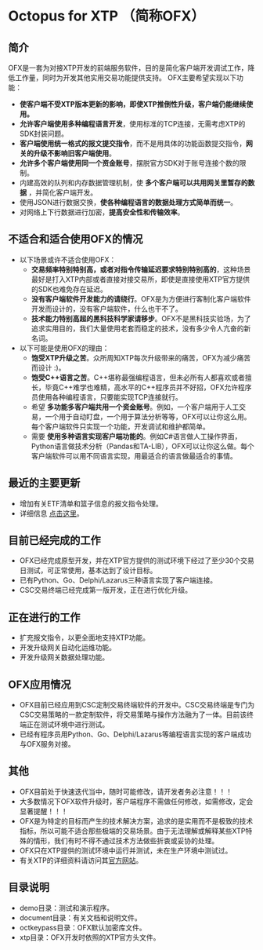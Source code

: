 # Octopus for XTP （简称OFX） 
## 简介
OFX是一套为对接XTP开发的前端服务软件，目的是简化客户端开发调试工作，降低工作量，同时为开发其他实用交易功能提供支持。
OFX主要希望实现以下功能：
* **使客户端不受XTP版本更新的影响，即使XTP推倒性升级，客户端仍能继续使用。**
* **允许客户端使用多种编程语言开发**，使用标准的TCP连接，无需考虑XTP的SDK封装问题。
* **客户端使用统一格式的报文提交指令**，而不是用具体的功能函数提交指令，**网关的升级不影响旧客户端使用**。
* **允许多个客户端使用同一个资金账号**，摆脱官方SDK对于账号连接个数的限制。
* 内建高效的队列和内存数据管理机制，使 **多个客户端可以共用网关里暂存的数据** ，并简化客户端开发。
* 使用JSON进行数据交换，**使各种编程语言的数据处理方式简单而统一**。
* 对网络上下行数据进行加密，**提高安全性和传输效率**。
## 不适合和适合使用OFX的情况
* 以下场景或许不适合使用OFX：
    * **交易频率特别特别高，或者对指令传输延迟要求特别特别高的**，这种场景最好是打入XTP内部或者直接对接交易所，即使是直接使用XTP官方提供的SDK也难免存在延迟。
    * **没有客户端软件开发能力的请绕行**。OFX是为方便进行客制化客户端软件开发而设计的，没有客户端软件，什么也干不了。
    * **技术能力特别高超的黑科技科学家请移步**。OFX不是黑科技实验场，为了追求实用目的，我们大量使用老套而稳定的技术，没有多少令人亢奋的新名词。
* 以下可能是使用OFX的理由：
    * **饱受XTP升级之苦**。众所周知XTP每次升级带来的痛苦，OFX为减少痛苦而设计 :)。
    * **饱受C++语言之苦**。C++堪称最强编程语言，但未必所有人都喜欢或者擅长，毕竟C++难学也难精，高水平的C++程序员并不好招，OFX允许程序员使用各种编程语言，只要能实现TCP连接就行。
    * 希望 **多功能多客户端共用一个资金账号**。例如，一个客户端用于人工交易，一个用于自动盯盘，一个用于算法分析等等，OFX可以让你这么用。每个客户端软件只实现一个功能，开发调试和维护都简单。
    * 需要 **使用多种语言实现客户端功能的**。例如C#语言做人工操作界面，Python语言做技术分析（Pandas和TA-LIB），OFX可以让你这么做。每个客户端软件可以用不同语言实现，用最适合的语言做最适合的事情。
## 最近的主要更新
* 增加有关ETF清单和篮子信息的报文指令处理。
* 详细信息 [点击这里](https://github.com/sea1812/ofx/blob/master/CHANGES.md)。
## 目前已经完成的工作
* OFX已经完成原型开发，并在XTP官方提供的测试环境下经过了至少30个交易日测试，可正常使用，基本达到了设计目标。
* 已有Python、Go、Delphi/Lazarus三种语言实现了客户端连接。
* CSC交易终端已经完成第一版开发，正在进行优化升级。
## 正在进行的工作
* 扩充报文指令，以更全面地支持XTP功能。
* 开发升级网关自动化运维功能。
* 开发升级网关数据处理功能。
## OFX应用情况
* OFX目前已经应用到CSC定制交易终端软件的开发中。CSC交易终端是专门为CSC交易策略的一款定制软件，将交易策略与操作方法融为了一体。目前该终端正在测试环境中进行测试。
* 已经有程序员用Python、Go、Delphi/Lazarus等编程语言实现的客户端成功与OFX服务对接。
## 其他
* OFX目前处于快速迭代当中，随时可能修改，请开发者务必注意！！！
* 大多数情况下OFX软件升级时，客户端程序不需做任何修改，如需修改，定会显著提醒！！！
* OFX是为特定的目标而产生的技术解决方案，追求的是实用而不是极致的技术指标，所以可能不适合那些极端的交易场景。由于无法理解或解释某些XTP特殊的情形，我们有时不得不通过技术方法做些折衷或妥协的处理。
* OFX只在XTP提供的测试环境中运行并测试，未在生产环境中测试过。
* 有关XTP的详细资料请访问其[官方网站](http://xtp.zts.com.cn)。
## 目录说明
* demo目录：测试和演示程序。
* document目录：有关文档和说明文件。
* octkeypass目录：OFX默认加密库文件。
* xtp目录：OFX开发时依照的XTP官方头文件。
